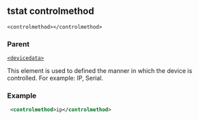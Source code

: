 ## tstat controlmethod

`<controlmethod></controlmethod>`


### Parent

[`<devicedata>`][1]


This element is used to defined the manner in which the device is controlled. For example: IP, Serial.


### Example

```xml
 <controlmethod>ip</controlmethod>
```





[1]:	https://snap-one.github.io/docs-driverworks-xml/#devicedata